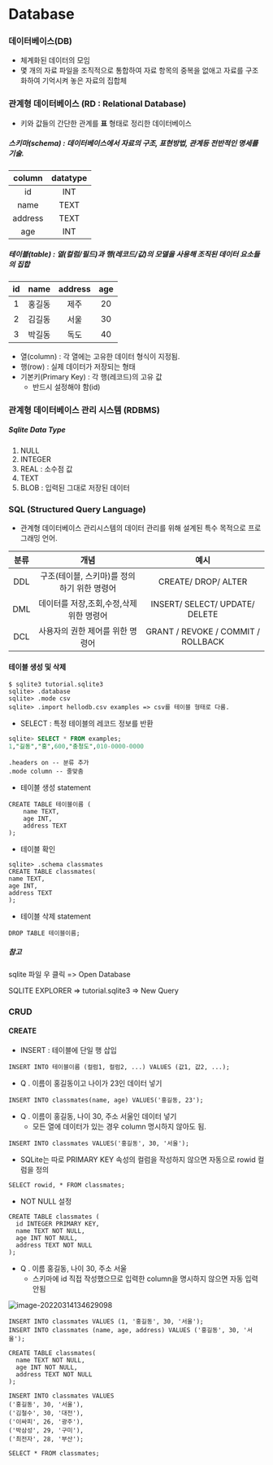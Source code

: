 # Database

### 데이터베이스(DB)

* 체계화된 데이터의 모임
* 몇 개의 자료 파일을 조직적으로 통합하여 자료 항목의 중복을 없애고 자료를 구조화하여 기억시켜 놓은 자료의 집합체



### 관계형 데이터베이스 (RD : Relational Database)

* 키와 값들의 간단한 관계를 **표** 형태로 정리한 데이터베이스

##### 스키마(schema) : 데이터베이스에서 자료의 구조, 표현방법, 관계등 전반적인 명세를 기술.

| column  | datatype |
| :-----: | :------: |
|   id    |   INT    |
|  name   |   TEXT   |
| address |   TEXT   |
|   age   |   INT    |

##### 테이블(table) : 열(컬럼/필드)과 행(레코드/값)의 모델을 사용해 조직된 데이터 요소들의 집합

|  id  |  name  | address | age  |
| :--: | :----: | :-----: | :--: |
|  1   | 홍길동 |  제주   |  20  |
|  2   | 김길동 |  서울   |  30  |
|  3   | 박길동 |  독도   |  40  |

* 열(column) : 각 열에는 고유한 데이터 형식이 지정됨.
* 행(row) : 실제 데이터가 저장되는 형태
* 기본키(Primary Key) : 각 행(레코드)의 고유 값
  * 반드시 설정해야 함(id)



### 관계형 데이터베이스 관리 시스템 (RDBMS)

##### Sqlite Data Type

1. NULL
2. INTEGER
3. REAL : 소수점 값
4. TEXT
5. BLOB : 입력된 그대로 저장된 데이터



### SQL (Structured Query Language)

* 관계형 데이터베이스 관리시스템의 데이터 관리를 위해 설계된 특수 목적으로 프로그래밍 언어.

| 분류 |                    개념                     |                예시                |
| :--: | :-----------------------------------------: | :--------------------------------: |
| DDL  | 구조(테이블, 스키마)를 정의하기 위한 명령어 |        CREATE/ DROP/ ALTER         |
| DML  |  데이터를 저장,조회,수정,삭제 위한 명령어   |   INSERT/ SELECT/ UPDATE/ DELETE   |
| DCL  |      사용자의 권한 제어를 위한 명령어       | GRANT / REVOKE / COMMIT / ROLLBACK |



#### 테이블 생성 및 삭제

```sqlite
$ sqlite3 tutorial.sqlite3
sqlite> .database
sqlite> .mode csv
sqlite> .import hellodb.csv examples => csv를 테이블 형태로 다룸.
```

* SELECT : 특정 테이블의 레코드 정보를 반환

```sql
sqlite> SELECT * FROM examples;
1,"길동","홍",600,"충청도",010-0000-0000
```

```sqlite
.headers on -- 분류 추가
.mode column -- 줄맞춤
```

* 테이블 생성 statement

```sqlite
CREATE TABLE 테이블이름 (
	name TEXT,
    age INT,
    address TEXT
);
```

* 테이블 확인

```sqlite
sqlite> .schema classmates
CREATE TABLE classmates(
name TEXT,
age INT,
address TEXT
);
```

* 테이블 삭제 statement

```sqlite
DROP TABLE 테이블이름;
```



##### 참고

sqlite 파일 우 클릭 => Open Database

SQLITE EXPLORER => tutorial.sqlite3 => New Query



### CRUD

#### CREATE

* INSERT : 테이블에 단일 행 삽입

```sqlite
INSERT INTO 테이블이름 (컬럼1, 컬럼2, ...) VALUES (값1, 값2, ...);
```

* Q . 이름이 홍길동이고 나이가 23인 데이터 넣기

```sqlite
INSERT INTO classmates(name, age) VALUES('홍길동, 23');
```

* Q . 이름이 홍길동, 나이 30, 주소 서울인 데이터 넣기
  * 모든 열에 데이터가 있는 경우 column 명시하지 않아도 됨.


```sqlite
INSERT INTO classmates VALUES('홍길동', 30, '서울');
```



* SQLite는 따로 PRIMARY KEY 속성의 컬럼을 작성하지 않으면 자동으로 rowid 컬럼을 정의

```sqlite
SELECT rowid, * FROM classmates;
```



* NOT NULL 설정

```sqlite
CREATE TABLE classmates (
  id INTEGER PRIMARY KEY,
  name TEXT NOT NULL,
  age INT NOT NULL,
  address TEXT NOT NULL
);
```

* Q . 이름 홍길동, 나이 30, 주소 서울
  * 스키마에 id 직접 작성했으므로 입력한 column을 명시하지 않으면 자동 입력 안됨

![image-20220314134629098](C:/Users/sky25/AppData/Roaming/Typora/typora-user-images/image-20220314134629098.png)

```sqlite
INSERT INTO classmates VALUES (1, '홍길동', 30, '서울');
INSERT INTO classmates (name, age, address) VALUES ('홍길동', 30, '서울');
```



```sqlite
CREATE TABLE classmates(
  name TEXT NOT NULL,
  age INT NOT NULL, 
  address TEXT NOT NULL
);

INSERT INTO classmates VALUES
('홍길동', 30, '서울'),
('김철수', 30, '대전'),
('이싸피', 26, '광주'),
('박삼성', 29, '구미'),
('최전자', 28, '부산');

SELECT * FROM classmates;
```


